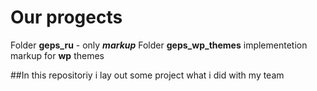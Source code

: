 ﻿# Our progects
Folder **geps_ru** - only ***markup***
Folder **geps_wp_themes** implementetion markup for **wp** themes


##In this repositoriy i lay out some project what i did with my team
